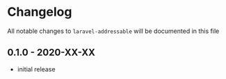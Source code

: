# Changelog

All notable changes to `laravel-addressable` will be documented in this file

## 0.1.0 - 2020-XX-XX

- initial release
